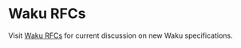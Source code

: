 # Waku RFCs

Visit [Waku RFCs](https://github.com/waku-org/specs) for current discussion on new Waku specifications.


